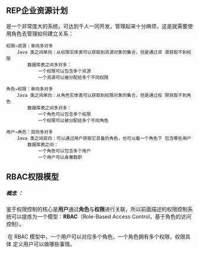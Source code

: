 ## REP企业资源计划

​	是一个非常庞大的系统，可达到千人一同开发，管理起来十分麻烦，这是就需要使用角色去管理
​	如何建立关系：	

```text
权限→资源：单向多对多
	Java 类之间单向：从权限实体类可以获取到资源对象的集合，但是通过资 源获取不到权限
    	数据库表之间多对多：
    		一个权限可以包含多个资源
    		一个资源可以被分配给多个不同权限
    		
角色→权限：单向多对多 
	Java 类之间单向：从角色实体类可以获取到权限对象的集合，但是通过权 限获取不到角色
		数据库表之间多对多： 
			一个角色可以包含多个权限
			一个权限可以被分配给多个不同角色

用户→角色：双向多对多
	Java 类之间双向：可以通过用户获取它具备的角色，也可以看一个角色下 包含哪些用户
		数据库表之间：
			一个角色可以包含多个用户
			一个用户可以身兼数职
```



## RBAC权限模型

##### **概念** ：

​		鉴于权限控制的核心是**用户**通过**角色**与**权限**进行关联，所以前面描述的权限控制系统可以提炼为一个模型：**RBAC**（Role-Based Access Control，基于角色的访问控制）。 

​		在 RBAC 模型中，一个用户可以对应多个角色，一个角色拥有多个权限，权限具体 定义用户可以做哪些事情。 

